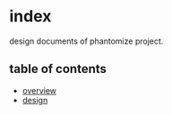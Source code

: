 # index

design documents of phantomize project.

## table of contents

* [overview](./overview.md)
* [design](./design.md)
